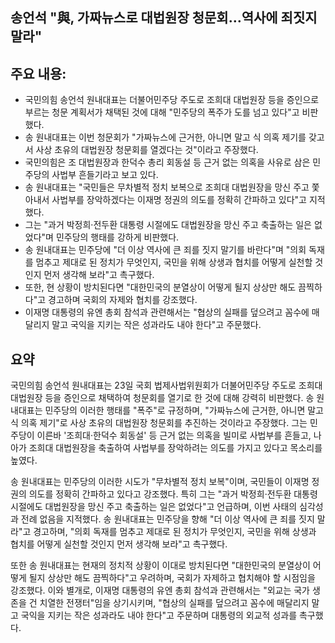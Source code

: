 ## 송언석 "與, 가짜뉴스로 대법원장 청문회…역사에 죄짓지 말라"

## 주요 내용:
*   국민의힘 송언석 원내대표는 더불어민주당 주도로 조희대 대법원장 등을 증인으로 부르는 청문 계획서가 채택된 것에 대해 "민주당의 폭주가 도를 넘고 있다"고 비판했다.
*   송 원내대표는 이번 청문회가 "가짜뉴스에 근거한, 아니면 말고 식 의혹 제기를 갖고서 사상 초유의 대법원장 청문회를 열겠다는 것"이라고 주장했다.
*   국민의힘은 조 대법원장과 한덕수 총리 회동설 등 근거 없는 의혹을 사유로 삼은 민주당의 사법부 흔들기라고 보고 있다.
*   송 원내대표는 "국민들은 무차별적 정치 보복으로 조희대 대법원장을 망신 주고 쫓아내서 사법부를 장악하겠다는 이재명 정권의 의도를 정확히 간파하고 있다"고 지적했다.
*   그는 "과거 박정희·전두환 대통령 시절에도 대법원장을 망신 주고 축출하는 일은 없었다"며 민주당의 행태를 강하게 비판했다.
*   송 원내대표는 민주당에 "더 이상 역사에 큰 죄를 짓지 말기를 바란다"며 "의회 독재를 멈추고 제대로 된 정치가 무엇인지, 국민을 위해 상생과 협치를 어떻게 실천할 것인지 먼저 생각해 보라"고 촉구했다.
*   또한, 현 상황이 방치된다면 "대한민국의 분열상이 어떻게 될지 상상만 해도 끔찍하다"고 경고하며 국회의 자제와 협치를 강조했다.
*   이재명 대통령의 유엔 총회 참석과 관련해서는 "협상의 실패를 덮으려고 꼼수에 매달리지 말고 국익을 지키는 작은 성과라도 내야 한다"고 주문했다.

## 요약

국민의힘 송언석 원내대표는 23일 국회 법제사법위원회가 더불어민주당 주도로 조희대 대법원장 등을 증인으로 채택하여 청문회를 열기로 한 것에 대해 강력히 비판했다. 송 원내대표는 민주당의 이러한 행태를 "폭주"로 규정하며, "가짜뉴스에 근거한, 아니면 말고 식 의혹 제기"로 사상 초유의 대법원장 청문회를 추진하는 것이라고 주장했다. 그는 민주당이 이른바 '조희대·한덕수 회동설' 등 근거 없는 의혹을 빌미로 사법부를 흔들고, 나아가 조희대 대법원장을 축출하여 사법부를 장악하려는 의도를 가지고 있다고 목소리를 높였다.

송 원내대표는 민주당의 이러한 시도가 "무차별적 정치 보복"이며, 국민들이 이재명 정권의 의도를 정확히 간파하고 있다고 강조했다. 특히 그는 "과거 박정희·전두환 대통령 시절에도 대법원장을 망신 주고 축출하는 일은 없었다"고 언급하며, 이번 사태의 심각성과 전례 없음을 지적했다. 송 원내대표는 민주당을 향해 "더 이상 역사에 큰 죄를 짓지 말라"고 경고하며, "의회 독재를 멈추고 제대로 된 정치가 무엇인지, 국민을 위해 상생과 협치를 어떻게 실천할 것인지 먼저 생각해 보라"고 촉구했다.

또한 송 원내대표는 현재의 정치적 상황이 이대로 방치된다면 "대한민국의 분열상이 어떻게 될지 상상만 해도 끔찍하다"고 우려하며, 국회가 자제하고 협치해야 할 시점임을 강조했다. 이와 별개로, 이재명 대통령의 유엔 총회 참석과 관련해서는 "외교는 국가 생존을 건 치열한 전쟁터"임을 상기시키며, "협상의 실패를 덮으려고 꼼수에 매달리지 말고 국익을 지키는 작은 성과라도 내야 한다"고 주문하며 대통령의 외교적 성과를 촉구했다.